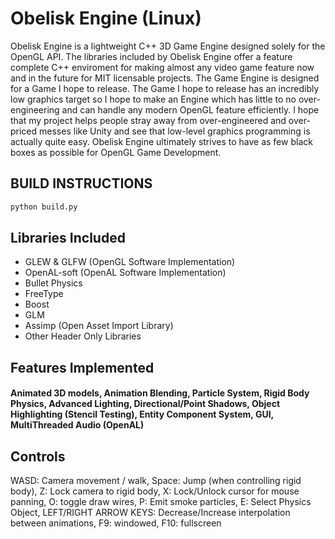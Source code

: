 # Obelisk Engine (Linux)
Obelisk Engine is a lightweight C++ 3D Game Engine designed solely for the OpenGL API. The libraries included by Obelisk Engine offer a feature complete C++ enviroment for making almost any video game feature now and in the future for MIT licensable projects. The Game Engine is designed for a Game I hope to release. The Game I hope to release has an incredibly low graphics target so I hope to make an Engine which has little to no over-engineering and can handle any modern OpenGL feature efficiently. I hope that my project helps people stray away from over-engineered and over-priced messes like Unity and see that low-level graphics programming is actually quite easy. Obelisk Engine ultimately strives to have as few black boxes as possible for OpenGL Game Development.

## BUILD INSTRUCTIONS
```bash
python build.py
```

## Libraries Included
- GLEW & GLFW (OpenGL Software Implementation)
- OpenAL-soft (OpenAL Software Implementation)
- Bullet Physics
- FreeType
- Boost
- GLM
- Assimp (Open Asset Import Library)
- Other Header Only Libraries
## Features Implemented 
#### Animated 3D models, Animation Blending, Particle System, Rigid Body Physics, Advanced Lighting, Directional/Point Shadows, Object Highlighting (Stencil Testing), Entity Component System, GUI, MultiThreaded Audio (OpenAL)

## Controls
WASD: Camera movement / walk,
Space: Jump (when controlling rigid body),
Z: Lock camera to rigid body,
X: Lock/Unlock cursor for mouse panning,
O: toggle draw wires,
P: Emit smoke particles,
E: Select Physics Object,
LEFT/RIGHT ARROW KEYS: Decrease/Increase interpolation between animations,
F9: windowed,
F10: fullscreen
